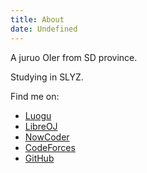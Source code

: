 ```yaml
---
title: About
date: Undefined
---
```

A juruo OIer from SD province.

Studying in SLYZ.

Find me on:

- [Luogu](https://www.luogu.org/space/show?uid=63352)
- [LibreOJ](https://loj.ac/user/6666)
- [NowCoder](https://www.nowcoder.com/514705863)
- [CodeForces](http://codeforces.com/profile/CLT)
- [GitHub](https://github.com/Challestend)